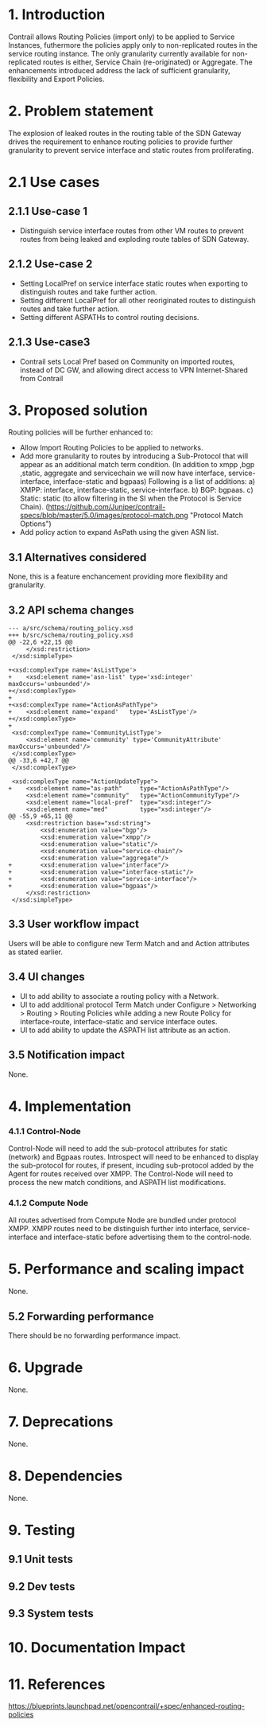 
# 1. Introduction
Contrail allows Routing Policies (import only) to be applied to Service
Instances, futhermore the policies apply only to non-replicated routes in
the service routing instance.
The only granularity currently available for non-replicated routes is either,
Service Chain (re-originated) or Aggregate.
The enhancements introduced address the lack of sufficient granularity,
flexibility and Export Policies.

# 2. Problem statement
The explosion of leaked routes in the routing table of the SDN Gateway
drives the requirement to enhance routing policies to provide further
granularity to prevent service interface and static routes from proliferating.

# 2.1 Use cases
## 2.1.1 Use-case 1
   * Distinguish service interface routes from other VM routes to
     prevent routes from being leaked and exploding route tables of
     SDN Gateway.

## 2.1.2 Use-case 2
   * Setting LocalPref on service interface static routes when exporting
     to distinguish routes and take further action.
   * Setting different LocalPref for all other reoriginated routes to
     distinguish routes and take further action.
   * Setting different ASPATHs to control routing decisions.

## 2.1.3 Use-case3
   * Contrail sets Local Pref based on Community on imported routes, instead
     of DC GW, and allowing direct access to VPN Internet-Shared from Contrail


# 3. Proposed solution

Routing policies will be further enhanced to:
 * Allow Import Routing Policies to be applied to networks.
 * Add more granularity to routes by introducing a Sub-Protocol that will appear
   as an additional match term condition.
   (In addition to xmpp ,bgp ,static, aggregate and servicechain we will now
   have interface, service-interface, interface-static and bgpaas)
   Following is a list of additions:
    a) XMPP: interface, interface-static, service-interface.
    b) BGP: bgpaas.
    c) Static: static (to allow filtering in the SI when the Protocol is
       Service Chain).
    (https://github.com/Juniper/contrail-specs/blob/master/5.0/images/protocol-match.png "Protocol Match Options")
 * Add policy action to expand AsPath using the given ASN list.

## 3.1 Alternatives considered
None, this is a feature enchancement providing more flexibility and granularity.

## 3.2 API schema changes

```
--- a/src/schema/routing_policy.xsd
+++ b/src/schema/routing_policy.xsd
@@ -22,6 +22,15 @@
     </xsd:restriction>
 </xsd:simpleType>

+<xsd:complexType name='AsListType'>
+    <xsd:element name='asn-list' type='xsd:integer' maxOccurs='unbounded'/>
+</xsd:complexType>
+
+<xsd:complexType name="ActionAsPathType">
+    <xsd:element name='expand'   type='AsListType'/>
+</xsd:complexType>
+
 <xsd:complexType name='CommunityListType'>
     <xsd:element name='community' type='CommunityAttribute' maxOccurs='unbounded'/>
 </xsd:complexType>
@@ -33,6 +42,7 @@
 </xsd:complexType>

 <xsd:complexType name="ActionUpdateType">
+    <xsd:element name="as-path"     type="ActionAsPathType"/>
     <xsd:element name="community"   type="ActionCommunityType"/>
     <xsd:element name="local-pref"  type="xsd:integer"/>
     <xsd:element name="med"         type="xsd:integer"/>
@@ -55,9 +65,11 @@
     <xsd:restriction base="xsd:string">
         <xsd:enumeration value="bgp"/>
         <xsd:enumeration value="xmpp"/>
         <xsd:enumeration value="static"/>
         <xsd:enumeration value="service-chain"/>
         <xsd:enumeration value="aggregate"/>
+        <xsd:enumeration value="interface"/>
+        <xsd:enumeration value="interface-static"/>
+        <xsd:enumeration value="service-interface"/>
+        <xsd:enumeration value="bgpaas"/>
     </xsd:restriction>
 </xsd:simpleType>

```

## 3.3 User workflow impact

Users will be able to configure new Term Match and
and Action attributes as stated earlier.

## 3.4 UI changes

 * UI to add ability to associate a routing policy with a Network.
 * UI to add additional protocol Term Match under
   Configure > Networking > Routing > Routing Policies
   while adding a new Route Policy for interface-route,
   interface-static and service interface outes.
 * UI to add ability to update the ASPATH list attribute as an action.

## 3.5 Notification impact
None.

# 4. Implementation

### 4.1.1 Control-Node
Control-Node will need to add the sub-protocol attributes for static (network)
and Bgpaas routes. Introspect will need to be enhanced to display the
sub-protocol for routes, if present, incuding sub-protocol added by the Agent
for routes received over XMPP.
The Control-Node will need to process the new match conditions, and ASPATH list
modifications.

### 4.1.2 Compute Node

All routes advertised from Compute Node are bundled under protocol XMPP. XMPP
routes need to be distinguish further into interface, service-interface and
interface-static before advertising them to the control-node.

# 5. Performance and scaling impact
None.

## 5.2 Forwarding performance
There should be no forwarding performance impact.

# 6. Upgrade
None.

# 7. Deprecations
None.

# 8. Dependencies
None.

# 9. Testing
## 9.1 Unit tests
## 9.2 Dev tests
## 9.3 System tests

# 10. Documentation Impact

# 11. References
https://blueprints.launchpad.net/opencontrail/+spec/enhanced-routing-policies
